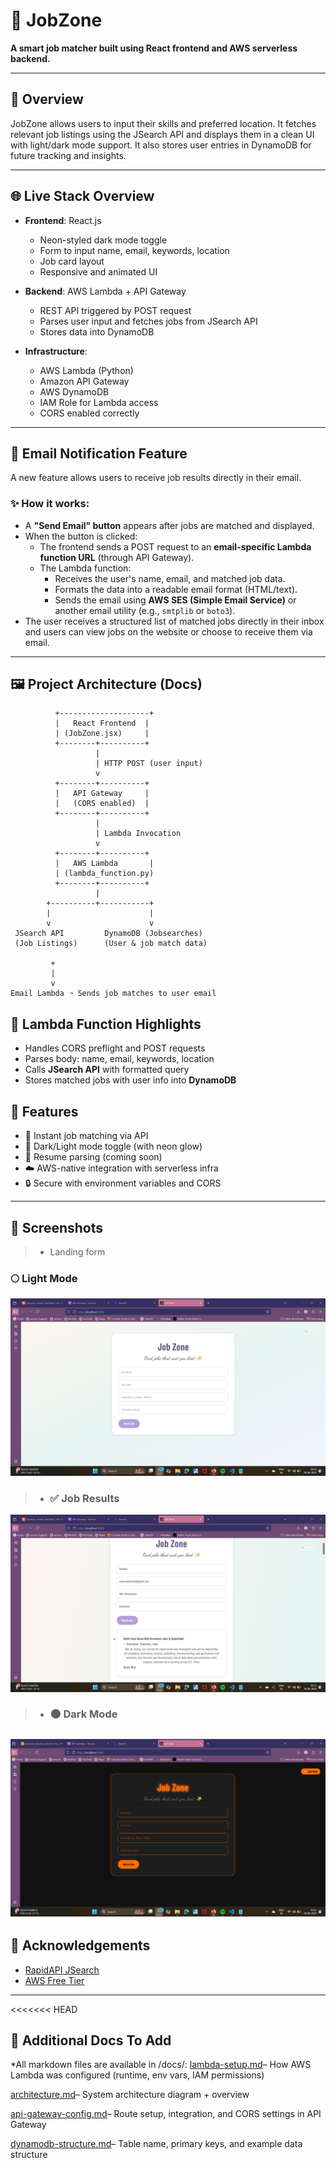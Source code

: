# 💼 JobZone

**A smart job matcher built using React frontend and AWS serverless backend.**

---

## 🚀 Overview

JobZone allows users to input their skills and preferred location. It fetches relevant job listings using the JSearch API and displays them in a clean UI with light/dark mode support. It also stores user entries in DynamoDB for future tracking and insights.

---

## 🌐 Live Stack Overview

* **Frontend**: React.js

  * Neon-styled dark mode toggle
  * Form to input name, email, keywords, location
  * Job card layout
  * Responsive and animated UI

* **Backend**: AWS Lambda + API Gateway

  * REST API triggered by POST request
  * Parses user input and fetches jobs from JSearch API
  * Stores data into DynamoDB

* **Infrastructure**:

  * AWS Lambda (Python)
  * Amazon API Gateway
  * AWS DynamoDB
  * IAM Role for Lambda access
  * CORS enabled correctly

---

## 📧 Email Notification Feature

A new feature allows users to receive job results directly in their email.

### ✨ How it works:

* A **"Send Email" button** appears after jobs are matched and displayed.
* When the button is clicked:
  * The frontend sends a POST request to an **email-specific Lambda function URL** (through API Gateway).
  * The Lambda function:
    * Receives the user's name, email, and matched job data.
    * Formats the data into a readable email format (HTML/text).
    * Sends the email using **AWS SES (Simple Email Service)** or another email utility (e.g., `smtplib` or `boto3`).
* The user receives a structured list of matched jobs directly in their inbox and users can view jobs on the website or choose to receive them via email.

---

## 🖼️ Project Architecture (Docs)

```text
          +--------------------+
          |   React Frontend  |
          | (JobZone.jsx)     |
          +--------+----------+
                   |
                   | HTTP POST (user input)
                   v
          +--------+----------+
          |   API Gateway     |
          |   (CORS enabled)  |
          +--------+----------+
                   |
                   | Lambda Invocation
                   v
          +--------+----------+
          |   AWS Lambda       |
          | (lambda_function.py)
          +--------+----------+
                   |
        +----------+-----------+
        |                      |
        v                      v
 JSearch API         DynamoDB (Jobsearches)
 (Job Listings)      (User & job match data)

         +
         |
         v
Email Lambda ➝ Sends job matches to user email
```

## 📂 Lambda Function Highlights

* Handles CORS preflight and POST requests
* Parses body: name, email, keywords, location
* Calls **JSearch API** with formatted query
* Stores matched jobs with user info into **DynamoDB**

## 🌈 Features

* 🎯 Instant job matching via API
* 🌙 Dark/Light mode toggle (with neon glow)
* 🧠 Resume parsing (coming soon)
* ☁️ AWS-native integration with serverless infra
* 🔒 Secure with environment variables and CORS

---
## 📸 Screenshots
> * Landing form
 ### 🌕 Light Mode
![LightMode](./screenshots/Light-mode.png)
> * ### ✅ Job Results
![Job Results](./screenshots/Result.png)
> * ### 🌑 Dark Mode
 ![Dark Mode](./screenshots/Darkmode.png) 
---

## 🙌 Acknowledgements

* [RapidAPI JSearch](https://rapidapi.com/letscrape-6bRBa3QguO5/api/jsearch/)
* [AWS Free Tier](https://aws.amazon.com/free/)
---
<<<<<<< HEAD
## 📁 Additional Docs To Add

*All markdown files are available in /docs/:
[lambda-setup.md](lambda-setup.md)– How AWS Lambda was configured (runtime, env vars, IAM permissions)

[architecture.md](architecture.md)– System architecture diagram + overview

[api-gateway-config.md](api-gateway-config.md)– Route setup, integration, and CORS settings in API Gateway

[dynamodb-structure.md](dynamodb-structure.md)– Table name, primary keys, and example data structure
